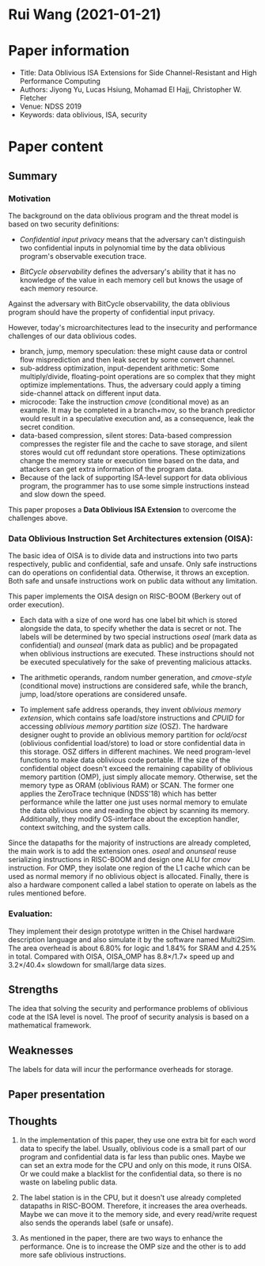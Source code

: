 # Rui Wang (2021-01-21)

# Paper information
- Title: Data Oblivious ISA Extensions for Side Channel-Resistant and High Performance Computing
- Authors: Jiyong Yu, Lucas Hsiung, Mohamad El Hajj, Christopher W. Fletcher
- Venue: NDSS 2019
- Keywords: data oblivious, ISA, security 

# Paper content

## Summary
### Motivation
The background on the data oblivious program and the threat model is based on two security definitions:

- *Confidential input privacy* means that the adversary can't distinguish two confidential inputs in polynomial time by the data oblivious program's observable execution trace.

- *BitCycle observability* defines the adversary's ability that it has no knowledge of the value in each memory cell but knows the usage of each memory resource.

Against the adversary with BitCycle observability, the data oblivious program should have the property of confidential input privacy.

However, today's microarchitectures lead to the insecurity and performance challenges of our data oblivious codes.

- branch, jump, memory speculation: these might cause data or control flow misprediction and then leak secret by some convert channel.
- sub-address optimization, input-dependent arithmetic: Some multiply/divide, floating-point operations are so complex that they might optimize implementations. Thus, the adversary could apply a timing side-channel attack on different input data.
- microcode: Take the instruction *cmove* (conditional move) as an example. It may be completed in a branch+mov, so the branch predictor would result in a speculative execution and, as a consequence, leak the secret condition.
- data-based compression, silent stores: Data-based compression compresses the register file and the cache to save storage, and silent stores would cut off redundant store operations. These optimizations change the memory state or execution time based on the data, and attackers can get extra information of the program data.
- Because of the lack of supporting ISA-level support for data oblivious program, the programmer has to use some simple instructions instead and slow down the speed.

This paper proposes a **Data Oblivious ISA Extension** to overcome the challenges above. 

### Data Oblivious Instruction Set Architectures  extension (OISA):

The basic idea of OISA is to divide data and instructions into two parts respectively, public and confidential, safe and unsafe. Only safe instructions can do operations on confidential data. Otherwise, it throws an exception. Both safe and unsafe instructions work on public data without any limitation. 

This paper implements the OISA design on RISC-BOOM (Berkery out of order execution). 

* Each data with a size of one word has one label bit which is stored alongside the data, to specify whether the data is secret or not. The labels will be determined by two special instructions *oseal* (mark data as confidential) and *ounseal* (mark data as public) and be propagated when oblivious instructions are executed. These instructions should not be executed speculatively for the sake of preventing malicious attacks.

* The arithmetic operands, random number generation, and *cmove-style* (conditional move) instructions are considered safe, while the branch, jump, load/store operations are considered unsafe.
* To implement safe address operands, they invent *oblivious memory extension*, which contains safe load/store instructions and *CPUID* for accessing *oblivious memory partition size* (OSZ). The hardware designer ought to provide an oblivious memory partition for *ocld/ocst* (oblivious confidential load/store) to load or store confidential data in this storage. OSZ differs in different machines. We need program-level functions to make data oblivious code portable. If the size of the confidential object doesn't exceed the remaining capability of oblivious memory partition (OMP), just simply allocate memory. Otherwise, set the memory type as ORAM (oblivious RAM) or SCAN. The former one applies the ZeroTrace technique (NDSS'18) which has better performance while the latter one just uses normal memory to emulate the data oblivious one and reading the object by scanning its memory.  Additionally, they modify OS-interface about the exception handler, context switching, and the system calls.

Since the datapaths for the majority of instructions are already completed, the main work is to add the extension ones. *oseal* and *onunseal* reuse serializing instructions in RISC-BOOM and design one ALU for *cmov* instruction. For OMP, they isolate one region of the L1 cache which can be used as normal memory if no oblivious object is allocated. Finally, there is also a hardware component called a label station to operate on labels as the rules mentioned before.

### Evaluation:
They implement their design prototype written in the Chisel hardware description language and also simulate it by the software named Multi2Sim. The area overhead is about 6.80% for logic and 1.84% for SRAM and 4.25% in total. Compared with OISA, OISA_OMP has 8.8×/1.7× speed up and 3.2×/40.4× slowdown for small/large data sizes.

## Strengths
The idea that solving the security and performance problems of oblivious code at the ISA level is novel.
 The proof of security analysis is based on a mathematical framework.
## Weaknesses
The labels for data will incur the performance overheads for storage.
## Paper presentation


## Thoughts
1. In the implementation of this paper, they use one extra bit for each word data to specify the label. Usually, oblivious code is a small part of our program and confidential data is far less than public ones. Maybe we can set an extra mode for the CPU and only on this mode, it runs OISA. Or we could make a blacklist for the confidential data, so there is no waste on labeling public data.

3.  The label station is in the CPU, but it doesn't use already completed datapaths in RISC-BOOM. Therefore, it increases the area overheads. Maybe we can move it to the memory side, and every read/write request also sends the operands label (safe or unsafe). 
4. As mentioned in the paper, there are two ways to enhance the performance. One is to increase the OMP size and the other is to add more safe oblivious instructions.
